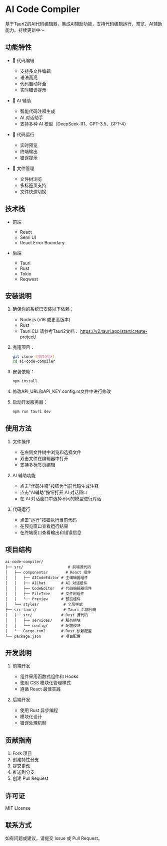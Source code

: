 # AI Code Compiler

基于Tauri2的AI代码编辑器，集成AI辅助功能，支持代码编辑运行、预览、AI辅助能力。持续更新中～

## 功能特性

- 📝 代码编辑
  - 支持多文件编辑
  - 语法高亮
  - 代码自动补全
  - 实时错误提示

- 🤖 AI 辅助
  - 智能代码注释生成
  - AI 对话助手
  - 支持多种 AI 模型（DeepSeek-R1、GPT-3.5、GPT-4）

- 🚀 代码运行
  - 实时预览
  - 终端输出
  - 错误提示

- 📂 文件管理
  - 文件树浏览
  - 多标签页支持
  - 文件快速切换

## 技术栈

- 前端
  - React
  - Semi UI
  - React Error Boundary

- 后端
  - Tauri
  - Rust
  - Tokio
  - Reqwest

## 安装说明

1. 确保你的系统已安装以下依赖：
   - Node.js (v16 或更高版本)
   - Rust 
   - Tauri CLI
请参考Tauri2文档： https://v2.tauri.app/start/create-project/

2. 克隆项目：
   ```bash
   git clone [项目地址]
   cd ai-code-compiler
   ```

3. 安装依赖：
   ```bash
   npm install
   ```
   
4. 修改API_URL和API_KEY
   config.rs文件中进行修改
   
5. 启动开发服务器：
   ```bash
   npm run tauri dev
   ```

## 使用方法

1. 文件操作
   - 在左侧文件树中浏览和选择文件
   - 双击文件在编辑器中打开
   - 支持多标签页编辑

2. AI 辅助功能
   - 点击"代码注释"按钮为当前代码生成注释
   - 点击"AI辅助"按钮打开 AI 对话窗口
   - 在 AI 对话窗口中选择不同的模型进行对话

3. 代码运行
   - 点击"运行"按钮执行当前代码
   - 在预览窗口查看运行结果
   - 在终端窗口查看输出和错误信息

## 项目结构

```
ai-code-compiler/
├── src/                    # 前端源代码
│   ├── components/        # React 组件
│   │   ├── AICodeEditor # 主编辑器组件
│   │   ├── AIChat       # AI 对话组件
│   │   ├── CodeEditor   # 代码编辑器组件
│   │   ├── FileTree     # 文件树组件
│   │   └── Preview      # 预览组件
│   └── styles/           # 全局样式
├── src-tauri/            # Tauri 后端代码
│   ├── src/             # Rust 源代码
│   │   ├── services/    # 服务模块
│   │   └── config/      # 配置模块
│   └── Cargo.toml       # Rust 依赖配置
└── package.json         # 项目配置
```

## 开发说明

1. 前端开发
   - 组件采用函数式组件和 Hooks
   - 使用 CSS 模块化管理样式
   - 遵循 React 最佳实践

2. 后端开发
   - 使用 Rust 异步编程
   - 模块化设计
   - 错误处理机制

## 贡献指南

1. Fork 项目
2. 创建特性分支
3. 提交更改
4. 推送到分支
5. 创建 Pull Request

## 许可证

MIT License

## 联系方式

如有问题或建议，请提交 Issue 或 Pull Request。

